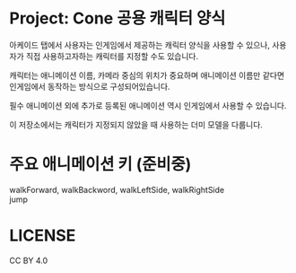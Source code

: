 # Project: Cone 공용 캐릭터 양식

아케이드 탭에서 사용자는 인게임에서 제공하는 캐릭터 양식을 사용할 수 있으나, 사용자가 직접 사용하고자하는 캐릭터를 지정할 수도 있습니다.

캐릭터는 애니메이션 이름, 카메라 중심의 위치가 중요하며 애니메이션 이름만 같다면 인게임에서 동작하는 방식으로 구성되어있습니다.

필수 애니메이션 외에 추가로 등록된 애니메이션 역시 인게임에서 사용할 수 있습니다.

이 저장소에서는 캐릭터가 지정되지 않았을 때 사용하는 더미 모델을 다룹니다.

# 주요 애니메이션 키 (준비중)
walkForward, walkBackword, walkLeftSide, walkRightSide  
jump  

# LICENSE
CC BY 4.0

